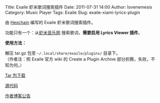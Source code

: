 Title: Exaile 虾米歌词搜索插件
Date: 2011-07-31 14:00
Author: lovenemesis
Category: Music Player
Tags: Exaile
Slug: exaile-xiami-lyrics-plugin

由 [Hexchain](https://hexchain.org/home/post/author/hexchain) 编写的
Exaile 虾米歌词搜索插件。

功能只有一个：从[虾米音乐网](http://www.xiami.com/) 搜索歌词，**需要启用
Lyrics Viewer 插件**。

**使用方法：**

解压 tar.gz 包至 `~/.local/share/exaile/plugins/` 目录下。  
（作者注：照 Exaile 官方 wiki 的 Create a Plugin Archive
部分折腾，失败，不知为何。）

[Tar 包下载](https://hexchain.org/home/wp-content/uploads/xiami.tar.gz)

[源代码](https://github.com/hexchain/exaile-nohal/tree/master/plugins/lyricsxiami)

[作者博客公告](https://hexchain.org/home/post/250)
